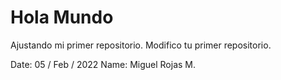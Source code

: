 # Hola Mundo
Ajustando mi primer repositorio.
Modifico tu primer repositorio.

Date: 05 / Feb / 2022
Name: Miguel Rojas M.
